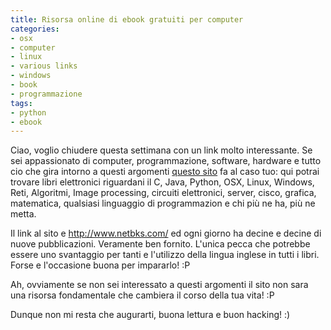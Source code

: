 ```yaml
---
title: Risorsa online di ebook gratuiti per computer
categories:
- osx
- computer
- linux
- various links
- windows
- book
- programmazione
tags:
- python
- ebook
---
```

Ciao, voglio chiudere questa settimana con un link molto interessante. Se sei
appassionato di computer, programmazione, software, hardware e tutto cio che
gira intorno a questi argomenti [questo sito](http://www.netbks.com/) fa al
caso tuo: qui potrai trovare libri elettronici riguardani il C, Java, Python,
OSX, Linux, Windows, Reti, Algoritmi, Image processing, circuiti elettronici,
server, cisco, grafica, matematica, qualsiasi linguaggio di programmazion e
chi più ne ha, più ne metta.

Il link al sito e <http://www.netbks.com/> ed ogni giorno ha decine e decine
di nuove pubblicazioni. Veramente ben fornito. L'unica pecca che potrebbe
essere uno svantaggio per tanti e l'utilizzo della lingua inglese in tutti i
libri. Forse e l'occasione buona per impararlo! :P

Ah, ovviamente se non sei interessato a questi argomenti il sito non sara una
risorsa fondamentale che cambiera il corso della tua vita! :P

Dunque non mi resta che augurarti, buona lettura e buon hacking! :)


